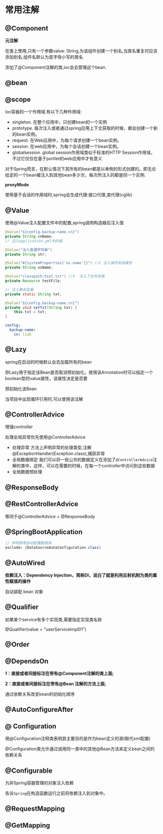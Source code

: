 # 常用注解

## @Component

**元注解**

在类上使用,只有一个参数value: String,为该组件创建一个别名,当类名重复时应该添加别名,组件名默认为首字母小写的类名

添加了@Component注解的类,ioc会去管理这个bean.

## @bean

## @scope

ioc容器的一个作用域.有以下几种作用域:

- singleton.  在整个应用中，只创建bean的一个实例 
- prototype.  每次注入或者通过spring应用上下文获取的时候，都会创建一个新的bean实例。 
- request.  在Web应用中，为每个请求创建一个bean实例。 
- session.  在web应用中，为每个会话创建一个bean实例。 
- globalsession.  global session作用域类似于标准的HTTP Session作用域，不过它仅仅在基于portlet的web应用中才有意义 

 对于Spring而言，在默认情况下其所有的bean都是以单例的形式创建的。即无论给定的一个bean被注入到其他bean多少次，每次所注入的都是同一个实例.

**proxyMode**

使用基于会话的作用域时,spring会生成代理:接口代理,类代理(cglib)

## @Value

使用@Value注入配置文件中的配置,spring调用构造器后注入值

```java
@Value("${config.backup-name.cn}")
private String cnName;
// 注入application.yml中的值

@Value("注入普通字符串")
private String str;

@Value("#{systemProperties['os.name']}") //2 注入操作系统属性
private String osName;

@Value("classpath:test.txt") //5  注入了文件资源
private Resource testFile;

// 注入静态变量
private static String txt;

@Value("${config.backup-name.cn}")
private void setTxt(String txt) {
    this.txt = txt;
}
```

```yaml
config:
  backup-name:
    cn: liuk
```

## @Lazy

spring在启动的时候默认会去加载所有的bean

@Lazy用于指定该Bean是否取消预初始化。使用该Annotation时可以指定一个boolean型的value属性，该属性决定是否要

预初始化该Bean

当项目中出现循环引用时,可以使用该注解

## @ControllerAdvice 

增强controller

处理全局异常优先使用@ControllerAdvice 

- 处理异常 方法上声明异常的处理类型,注解@ExceptionHandler(Exception.class),捕获异常
- 全局数据绑定  我们可以将一些公共的数据定义在添加了`@ControllerAdvice`注解的类中，这样，可以在需要的时候，在每一个controller中访问到这些数据
- 全局数据预处理

## @ResponseBody

## @RestControllerAdvice

等同于@ControllerAdvice + @ResponseBody

## @SpringBootApplication



```java
// 声明禁用自动配置数据库
exclude= {DataSourceAutoConfiguration.class}
```

## @AutoWired

 **依赖注入：Dependency Injection，简称DI，说白了就是利用反射机制为类的属性赋值的操作** 

 自动装配 bean 对象

## @Qualifier

如果某个service有多个实现类,需要指定实现类名称

 @Qualifier(value = "userServiceImpl01") 

## @Order

## @DependsOn

**1：直接或者间接标注在带有@Component注解的类上面;**

**2：直接或者间接标注在带有@Bean 注解的方法上面;**

通过依赖关系改变bean的初始化顺序

## @AutoConfigureAfter 

## @ Configuration 

用@Conﬁguration注释类表明其主要目的是作为bean定义的源(取代xml配置)

@Conﬁguration类允许通过调用同一类中的其他@Bean方法来定义bean之间的依赖关系

## @Configurable

为非Spring容器管理的对象注入依赖

 告诉`Spring`在构造函数运行之前将依赖注入到对象中。 

## @RequestMapping

## @GetMapping
